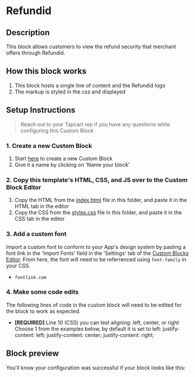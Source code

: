 # Refundid

## Description
This block allows customers to view the refund security that merchant offers through Refundid.

## How this block works
1. This block hosts a single line of content and the Refundid logo
2. The markup is styled in the css and displayed

## Setup Instructions
> Reach out to your Tapcart rep if you have any questions while configuring this Custom Block

### 1. Create a new Custom Block
1. Start [here](https://app.tapcart.com/custom-blocks) to create a new Custom Block
2. Give it a name by clicking on 'Name your block'

### 2. Copy this template's HTML, CSS, and JS over to the Custom Block Editor
1. Copy the HTML from the [index.html](#) file in this folder, and paste it in the HTML tab in the editor
2. Copy the CSS from the [styles.css](#) file in this folder, and paste it in the CSS tab in the editor

### 3. Add a custom font
Import a custom font to conform to your App's design system by pasting a font link in the 'Import Fonts' field in the 'Settings' tab of the [Custom Blocks Editor](https://app.tapcart.com/custom-blocks). From here, the font will need to be referrenced using `font-family` in your CSS.

- `fontlink.com`

### 4. Make some code edits
The following lines of code in the custom block will need to be edited for the block to work as expected. 

- **[REQUIRED]** Line 10 (CSS) you can test aligning: left, center, or right
Choose 1 from the examples below, by default it is set to left: 
justify-content: left;
justify-content: center;
justify-content: right;

## Block preview
You'll know your configuration was successful if your block looks like this:



